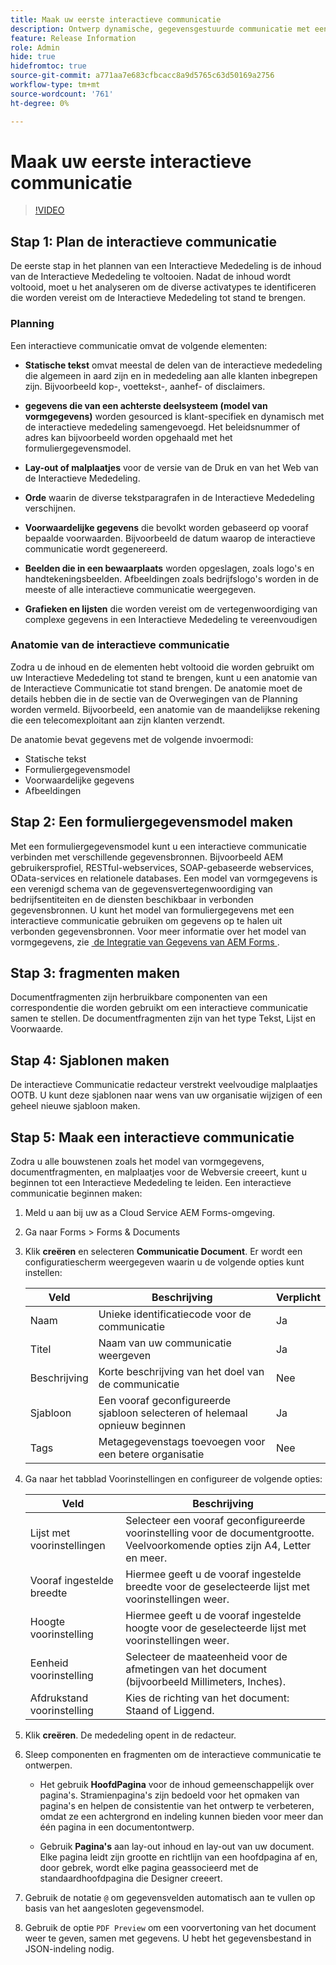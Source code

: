 ```yaml
---
title: Maak uw eerste interactieve communicatie
description: Ontwerp dynamische, gegevensgestuurde communicatie met eenvoudige interactieve AEM Forms-communicatie
feature: Release Information
role: Admin
hide: true
hidefromtoc: true
source-git-commit: a771aa7e683cfbcacc8a9d5765c63d50169a2756
workflow-type: tm+mt
source-wordcount: '761'
ht-degree: 0%

---
```



# Maak uw eerste interactieve communicatie


>[!VIDEO](https://video.tv.adobe.com/v/3444094/)

## Stap 1: Plan de interactieve communicatie

De eerste stap in het plannen van een Interactieve Mededeling is de inhoud van de Interactieve Mededeling te voltooien. Nadat de inhoud wordt voltooid, moet u het analyseren om de diverse activatypes te identificeren die worden vereist om de Interactieve Mededeling tot stand te brengen.

### Planning

Een interactieve communicatie omvat de volgende elementen:

* **Statische tekst** omvat meestal de delen van de interactieve mededeling die algemeen in aard zijn en in mededeling aan alle klanten inbegrepen zijn. Bijvoorbeeld kop-, voettekst-, aanhef- of disclaimers.

* **gegevens die van een achterste deelsysteem (model van vormgegevens)** worden gesourced is klant-specifiek en dynamisch met de interactieve mededeling samengevoegd. Het beleidsnummer of adres kan bijvoorbeeld worden opgehaald met het formuliergegevensmodel.

* **Lay-out of malplaatjes** voor de versie van de Druk en van het Web van de Interactieve Mededeling.

* **Orde** waarin de diverse tekstparagrafen in de Interactieve Mededeling verschijnen.

* **Voorwaardelijke gegevens** die bevolkt worden gebaseerd op vooraf bepaalde voorwaarden. Bijvoorbeeld de datum waarop de interactieve communicatie wordt gegenereerd.

* **Beelden die in een bewaarplaats** worden opgeslagen, zoals logo&#39;s en handtekeningsbeelden. Afbeeldingen zoals bedrijfslogo&#39;s worden in de meeste of alle interactieve communicatie weergegeven.

* **Grafieken en lijsten** die worden vereist om de vertegenwoordiging van complexe gegevens in een Interactieve Mededeling te vereenvoudigen

### Anatomie van de interactieve communicatie

Zodra u de inhoud en de elementen hebt voltooid die worden gebruikt om uw Interactieve Mededeling tot stand te brengen, kunt u een anatomie van de Interactieve Communicatie tot stand brengen. De anatomie moet de details hebben die in de sectie van de Overwegingen van de Planning worden vermeld. Bijvoorbeeld, een anatomie van de maandelijkse rekening die een telecomexploitant aan zijn klanten verzendt.

De anatomie bevat gegevens met de volgende invoermodi:

* Statische tekst
* Formuliergegevensmodel
* Voorwaardelijke gegevens
* Afbeeldingen


## Stap 2: Een formuliergegevensmodel maken

Met een formuliergegevensmodel kunt u een interactieve communicatie verbinden met verschillende gegevensbronnen. Bijvoorbeeld AEM gebruikersprofiel, RESTful-webservices, SOAP-gebaseerde webservices, OData-services en relationele databases. Een model van vormgegevens is een verenigd schema van de gegevensvertegenwoordiging van bedrijfsentiteiten en de diensten beschikbaar in verbonden gegevensbronnen. U kunt het model van formuliergegevens met een interactieve communicatie gebruiken om gegevens op te halen uit verbonden gegevensbronnen. Voor meer informatie over het model van vormgegevens, zie [&#x200B; de Integratie van Gegevens van AEM Forms &#x200B;](/help/forms/data-integration.md).

## Stap 3: fragmenten maken

Documentfragmenten zijn herbruikbare componenten van een correspondentie die worden gebruikt om een interactieve communicatie samen te stellen. De documentfragmenten zijn van het type Tekst, Lijst en Voorwaarde.


## Stap 4: Sjablonen maken

De interactieve Communicatie redacteur verstrekt veelvoudige malplaatjes OOTB. U kunt deze sjablonen naar wens van uw organisatie wijzigen of een geheel nieuwe sjabloon maken.


## Stap 5: Maak een interactieve communicatie

Zodra u alle bouwstenen zoals het model van vormgegevens, documentfragmenten, en malplaatjes voor de Webversie creeert, kunt u beginnen tot een Interactieve Mededeling te leiden. Een interactieve communicatie beginnen maken:

1. Meld u aan bij uw as a Cloud Service AEM Forms-omgeving.
1. Ga naar Forms > Forms &amp; Documents
1. Klik **creëren** en selecteren **Communicatie Document**. Er wordt een configuratiescherm weergegeven waarin u de volgende opties kunt instellen:

   | Veld | Beschrijving | Verplicht |
   |-------|-------------|----------|
   | Naam | Unieke identificatiecode voor de communicatie | Ja |
   | Titel | Naam van uw communicatie weergeven | Ja |
   | Beschrijving | Korte beschrijving van het doel van de communicatie | Nee |
   | Sjabloon | Een vooraf geconfigureerde sjabloon selecteren of helemaal opnieuw beginnen | Ja |
   | Tags | Metagegevenstags toevoegen voor een betere organisatie | Nee |

1. Ga naar het tabblad Voorinstellingen en configureer de volgende opties:

   | Veld | Beschrijving |
   |-------|-------------|
   | Lijst met voorinstellingen | Selecteer een vooraf geconfigureerde voorinstelling voor de documentgrootte. Veelvoorkomende opties zijn A4, Letter en meer. |
   | Vooraf ingestelde breedte | Hiermee geeft u de vooraf ingestelde breedte voor de geselecteerde lijst met voorinstellingen weer. |
   | Hoogte voorinstelling | Hiermee geeft u de vooraf ingestelde hoogte voor de geselecteerde lijst met voorinstellingen weer. |
   | Eenheid voorinstelling | Selecteer de maateenheid voor de afmetingen van het document (bijvoorbeeld Millimeters, Inches). |
   | Afdrukstand voorinstelling | Kies de richting van het document: Staand of Liggend. |

1. Klik **creëren**. De mededeling opent in de redacteur.
1. Sleep componenten en fragmenten om de interactieve communicatie te ontwerpen.

   * Het gebruik **HoofdPagina** voor de inhoud gemeenschappelijk over pagina&#39;s. Stramienpagina&#39;s zijn bedoeld voor het opmaken van pagina&#39;s en helpen de consistentie van het ontwerp te verbeteren, omdat ze een achtergrond en indeling kunnen bieden voor meer dan één pagina in een documentontwerp.

   * Gebruik **Pagina&#39;s** aan lay-out inhoud en lay-out van uw document. Elke pagina leidt zijn grootte en richtlijn van een hoofdpagina af en, door gebrek, wordt elke pagina geassocieerd met de standaardhoofdpagina die Designer creeert.


1. Gebruik de notatie `@` om gegevensvelden automatisch aan te vullen op basis van het aangesloten gegevensmodel.
1. Gebruik de optie `PDF Preview` om een voorvertoning van het document weer te geven, samen met gegevens. U hebt het gegevensbestand in JSON-indeling nodig.
